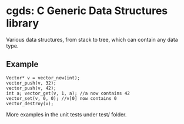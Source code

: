 # cgds: C Generic Data Structures library

Various data structures, from stack to tree, which can contain any data type.

## Example

	Vector* v = vector_new(int);
	vector_push(v, 32);
	vector_push(v, 42);
	int a; vector_get(v, 1, a); //a now contains 42
	vector_set(v, 0, 0); //v[0] now contains 0
	vector_destroy(v);

More examples in the unit tests under test/ folder.
